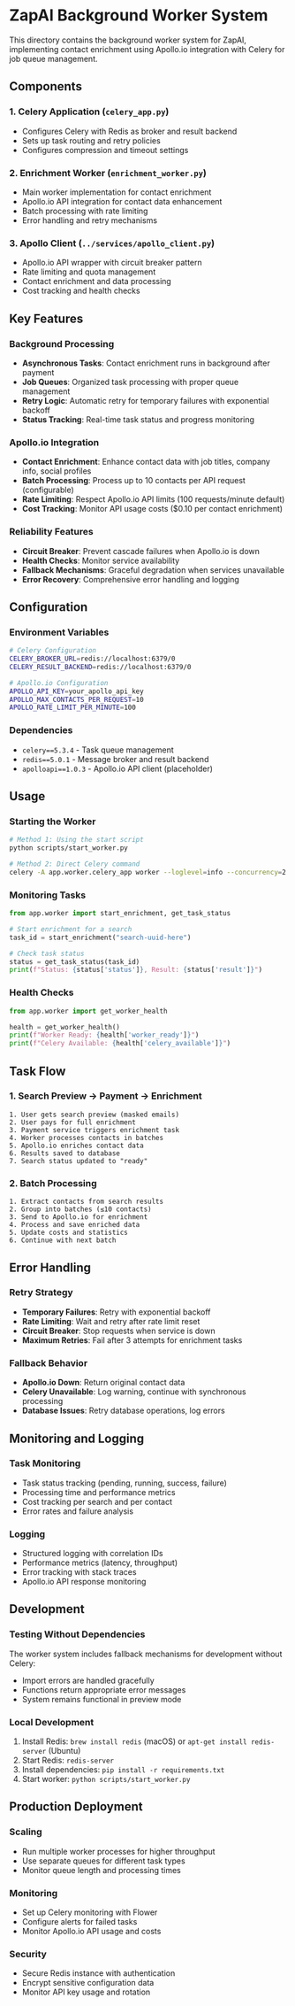 # ZapAI Background Worker System

This directory contains the background worker system for ZapAI, implementing contact enrichment using Apollo.io integration with Celery for job queue management.

## Components

### 1. Celery Application (`celery_app.py`)
- Configures Celery with Redis as broker and result backend
- Sets up task routing and retry policies
- Configures compression and timeout settings

### 2. Enrichment Worker (`enrichment_worker.py`)
- Main worker implementation for contact enrichment
- Apollo.io API integration for contact data enhancement
- Batch processing with rate limiting
- Error handling and retry mechanisms

### 3. Apollo Client (`../services/apollo_client.py`)
- Apollo.io API wrapper with circuit breaker pattern
- Rate limiting and quota management
- Contact enrichment and data processing
- Cost tracking and health checks

## Key Features

### Background Processing
- **Asynchronous Tasks**: Contact enrichment runs in background after payment
- **Job Queues**: Organized task processing with proper queue management
- **Retry Logic**: Automatic retry for temporary failures with exponential backoff
- **Status Tracking**: Real-time task status and progress monitoring

### Apollo.io Integration
- **Contact Enrichment**: Enhance contact data with job titles, company info, social profiles
- **Batch Processing**: Process up to 10 contacts per API request (configurable)
- **Rate Limiting**: Respect Apollo.io API limits (100 requests/minute default)
- **Cost Tracking**: Monitor API usage costs ($0.10 per contact enrichment)

### Reliability Features
- **Circuit Breaker**: Prevent cascade failures when Apollo.io is down
- **Health Checks**: Monitor service availability
- **Fallback Mechanisms**: Graceful degradation when services unavailable
- **Error Recovery**: Comprehensive error handling and logging

## Configuration

### Environment Variables
```bash
# Celery Configuration
CELERY_BROKER_URL=redis://localhost:6379/0
CELERY_RESULT_BACKEND=redis://localhost:6379/0

# Apollo.io Configuration
APOLLO_API_KEY=your_apollo_api_key
APOLLO_MAX_CONTACTS_PER_REQUEST=10
APOLLO_RATE_LIMIT_PER_MINUTE=100
```

### Dependencies
- `celery==5.3.4` - Task queue management
- `redis==5.0.1` - Message broker and result backend
- `apolloapi==1.0.3` - Apollo.io API client (placeholder)

## Usage

### Starting the Worker
```bash
# Method 1: Using the start script
python scripts/start_worker.py

# Method 2: Direct Celery command
celery -A app.worker.celery_app worker --loglevel=info --concurrency=2 --queues=enrichment
```

### Monitoring Tasks
```python
from app.worker import start_enrichment, get_task_status

# Start enrichment for a search
task_id = start_enrichment("search-uuid-here")

# Check task status
status = get_task_status(task_id)
print(f"Status: {status['status']}, Result: {status['result']}")
```

### Health Checks
```python
from app.worker import get_worker_health

health = get_worker_health()
print(f"Worker Ready: {health['worker_ready']}")
print(f"Celery Available: {health['celery_available']}")
```

## Task Flow

### 1. Search Preview → Payment → Enrichment
```
1. User gets search preview (masked emails)
2. User pays for full enrichment
3. Payment service triggers enrichment task
4. Worker processes contacts in batches
5. Apollo.io enriches contact data
6. Results saved to database
7. Search status updated to "ready"
```

### 2. Batch Processing
```
1. Extract contacts from search results
2. Group into batches (≤10 contacts)
3. Send to Apollo.io for enrichment
4. Process and save enriched data
5. Update costs and statistics
6. Continue with next batch
```

## Error Handling

### Retry Strategy
- **Temporary Failures**: Retry with exponential backoff
- **Rate Limiting**: Wait and retry after rate limit reset
- **Circuit Breaker**: Stop requests when service is down
- **Maximum Retries**: Fail after 3 attempts for enrichment tasks

### Fallback Behavior
- **Apollo.io Down**: Return original contact data
- **Celery Unavailable**: Log warning, continue with synchronous processing
- **Database Issues**: Retry database operations, log errors

## Monitoring and Logging

### Task Monitoring
- Task status tracking (pending, running, success, failure)
- Processing time and performance metrics
- Cost tracking per search and per contact
- Error rates and failure analysis

### Logging
- Structured logging with correlation IDs
- Performance metrics (latency, throughput)
- Error tracking with stack traces
- Apollo.io API response monitoring

## Development

### Testing Without Dependencies
The worker system includes fallback mechanisms for development without Celery:
- Import errors are handled gracefully
- Functions return appropriate error messages
- System remains functional in preview mode

### Local Development
1. Install Redis: `brew install redis` (macOS) or `apt-get install redis-server` (Ubuntu)
2. Start Redis: `redis-server`
3. Install dependencies: `pip install -r requirements.txt`
4. Start worker: `python scripts/start_worker.py`

## Production Deployment

### Scaling
- Run multiple worker processes for higher throughput
- Use separate queues for different task types
- Monitor queue length and processing times

### Monitoring
- Set up Celery monitoring with Flower
- Configure alerts for failed tasks
- Monitor Apollo.io API usage and costs

### Security
- Secure Redis instance with authentication
- Encrypt sensitive configuration data
- Monitor API key usage and rotation 